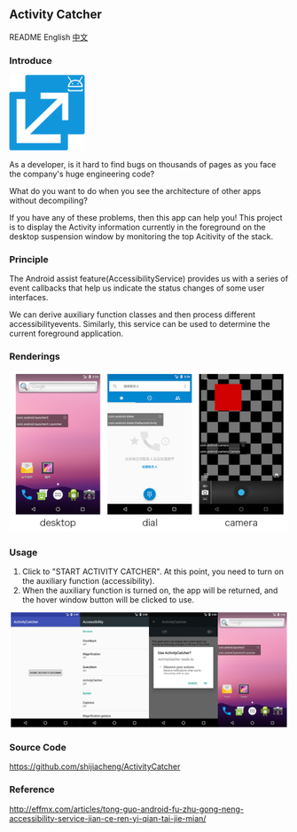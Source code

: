 ## Activity Catcher


README English [中文](README.md)

### Introduce

![](images/logo.png)


As a developer, is it hard to find bugs on thousands of pages as you face the company's huge engineering code?

What do you want to do when you see the architecture of other apps without decompiling?

If you have any of these problems, then this app can help you! This project is to display the Activity information currently in the foreground on the desktop suspension window by monitoring the top Acitivity of the stack.

### Principle

The Android assist feature(AccessibilityService) provides us with a series of event callbacks that help us indicate the status changes of some user interfaces.

We can derive auxiliary function classes and then process different accessibilityevents. Similarly, this service can be used to determine the current foreground application.

### Renderings

![renderings](images/renderings_en.jpg)


### Usage

1. Click to "START ACTIVITY CATCHER". At this point, you need to turn on the auxiliary function (accessibility).
2. When the auxiliary function is turned on, the app will be returned, and the hover window button will be clicked to use.


![usage](images/usage_en.png)


### Source Code

https://github.com/shijiacheng/ActivityCatcher


### Reference

http://effmx.com/articles/tong-guo-android-fu-zhu-gong-neng-accessibility-service-jian-ce-ren-yi-qian-tai-jie-mian/

